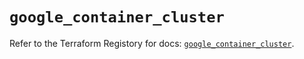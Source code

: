 # `google_container_cluster`

Refer to the Terraform Registory for docs: [`google_container_cluster`](https://registry.terraform.io/providers/hashicorp/google-beta/4.80.0/docs/resources/google_container_cluster).

